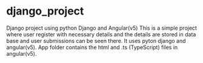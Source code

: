 # django_project
Django project using python Django and Angular(v5)
This is a simple project where user register with necessary details and the details are stored in data base and user submissions can be seen there.
It uses pyton django and angular(v5).
App folder contains the html and .ts (TypeScript) files in angular(v5).
